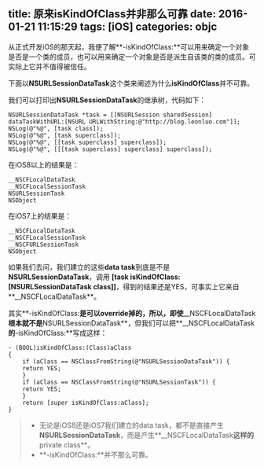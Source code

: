 title: 原来isKindOfClass并非那么可靠
date: 2016-01-21 11:15:29
tags: [iOS]
categories: objc
---

从正式开发iOS的那天起，我便了解**-isKindOfClass:**可以用来确定一个对象是否是一个类的成员，也可以用来确定一个对象是否是派生自该类的类的成员。可实际上它并不值得被信任。

下面以**NSURLSessionDataTask**这个类来阐述为什么**isKindOfClass**并不可靠。

我们可以打印出**NSURLSessionDataTask**的继承树，代码如下：

```
NSURLSessionDataTask *task = [[NSURLSession sharedSession] dataTaskWithURL:[NSURL URLWithString:@"http://blog.leonluo.com"]];
NSLog(@"%@", [task class]);
NSLog(@"%@", [task superclass]);
NSLog(@"%@", [[task superclass] superclass]);
NSLog(@"%@", [[[task superclass] superclass] superclass]);
```

在iOS8以上的结果是：


	__NSCFLocalDataTask
	__NSCFLocalSessionTask
	NSURLSessionTask
	NSObject


在iOS7上的结果是：



	__NSCFLocalDataTask
	__NSCFLocalSessionTask
	__NSCFURLSessionTask
	NSObject


    
    
如果我们去问，我们建立的这些**data task**到底是不是**NSURLSessionDataTask**，调用
**[task isKindOfClass:[NSURLSessionDataTask class]]**，得到的结果还是YES，可事实上它来自**__NSCFLocalDataTask**。           

其实**-isKindOfClass:**是可以override掉的，所以，即使**__NSCFLocalDataTask**根本就不是**NSURLSessionDataTask**，但我们可以把**__NSCFLocalDataTask**的**-isKindOfClass:**写成这样：




	- (BOOL)isKindOfClass:(Class)aClass
	{
    	if (aClass == NSClassFromString(@"NSURLSessionDataTask")) {
        return YES;
    	}
    	if (aClass == NSClassFromString(@"NSURLSessionTask")) {
        return YES;
    	}
    	return [super isKindOfClass:aClass];
	}






>* 无论是iOS8还是iOS7我们建立的data task，都不是直接产生**NSURLSessionDataTask**，而是产生**__NSCFLocalDataTask**这样的**private class**。
>* **-isKindOfClass:**并不那么可靠。



